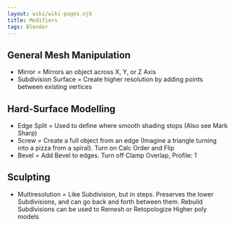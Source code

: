 ```yaml
---
layout: wiki/wiki-pages.njk
title: Modifiers
tags: Blender
---
```


## General Mesh Manipulation
  - Mirror = Mirrors an object across X, Y, or Z Axis
  - Subdivision Surface = Create higher resolution by adding points between existing vertices
  ## Hard-Surface Modelling
  - Edge Split = Used to define where smooth shading stops (Also see Mark Sharp)
  - Screw = Create a full object from an edge (Imagine a triangle turning into a pizza from a spiral). Turn on Calc Order and Flip
  - Bevel = Add Bevel to edges. Turn off Clamp Overlap, Profile: 1
  ## Sculpting
  - Multiresolution = Like Subdivision, but in steps. Preserves the lower Subdivisions, and can go back and forth between them. Rebuild Subdivisions can be used to Remesh or Retopologize Higher poly models